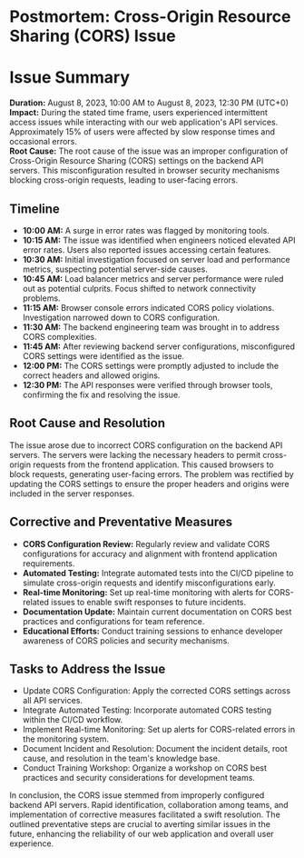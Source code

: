 # Postmortem: Cross-Origin Resource Sharing (CORS) Issue

# Issue Summary
**Duration:** August 8, 2023, 10:00 AM to August 8, 2023, 12:30 PM (UTC+0)  
**Impact:** During the stated time frame, users experienced intermittent access issues while interacting with our web application's API services. Approximately 15% of users were affected by slow response times and occasional errors.  
**Root Cause:** The root cause of the issue was an improper configuration of Cross-Origin Resource Sharing (CORS) settings on the backend API servers. This misconfiguration resulted in browser security mechanisms blocking cross-origin requests, leading to user-facing errors.

## Timeline
- **10:00 AM:** A surge in error rates was flagged by monitoring tools.
- **10:15 AM:** The issue was identified when engineers noticed elevated API error rates. Users also reported issues accessing certain features.
- **10:30 AM:** Initial investigation focused on server load and performance metrics, suspecting potential server-side causes.
- **10:45 AM:** Load balancer metrics and server performance were ruled out as potential culprits. Focus shifted to network connectivity problems.
- **11:15 AM:** Browser console errors indicated CORS policy violations. Investigation narrowed down to CORS configuration.
- **11:30 AM:** The backend engineering team was brought in to address CORS complexities.
- **11:45 AM:** After reviewing backend server configurations, misconfigured CORS settings were identified as the issue.
- **12:00 PM:** The CORS settings were promptly adjusted to include the correct headers and allowed origins.
- **12:30 PM:** The API responses were verified through browser tools, confirming the fix and resolving the issue.

## Root Cause and Resolution
The issue arose due to incorrect CORS configuration on the backend API servers. The servers were lacking the necessary headers to permit cross-origin requests from the frontend application. This caused browsers to block requests, generating user-facing errors. The problem was rectified by updating the CORS settings to ensure the proper headers and origins were included in the server responses.

## Corrective and Preventative Measures
- **CORS Configuration Review:** Regularly review and validate CORS configurations for accuracy and alignment with frontend application requirements.
- **Automated Testing:** Integrate automated tests into the CI/CD pipeline to simulate cross-origin requests and identify misconfigurations early.
- **Real-time Monitoring:** Set up real-time monitoring with alerts for CORS-related issues to enable swift responses to future incidents.
- **Documentation Update:** Maintain current documentation on CORS best practices and configurations for team reference.
- **Educational Efforts:** Conduct training sessions to enhance developer awareness of CORS policies and security mechanisms.

## Tasks to Address the Issue
- Update CORS Configuration: Apply the corrected CORS settings across all API services.
- Integrate Automated Testing: Incorporate automated CORS testing within the CI/CD workflow.
- Implement Real-time Monitoring: Set up alerts for CORS-related errors in the monitoring system.
- Document Incident and Resolution: Document the incident details, root cause, and resolution in the team's knowledge base.
- Conduct Training Workshop: Organize a workshop on CORS best practices and security considerations for development teams.

In conclusion, the CORS issue stemmed from improperly configured backend API servers. Rapid identification, collaboration among teams, and implementation of corrective measures facilitated a swift resolution. The outlined preventative steps are crucial to averting similar issues in the future, enhancing the reliability of our web application and overall user experience.

